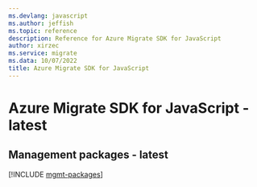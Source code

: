```yaml
---
ms.devlang: javascript
ms.author: jeffish
ms.topic: reference
description: Reference for Azure Migrate SDK for JavaScript
author: xirzec
ms.service: migrate
ms.data: 10/07/2022
title: Azure Migrate SDK for JavaScript
---
```

# Azure Migrate SDK for JavaScript - latest

## Management packages - latest
[!INCLUDE [mgmt-packages](migrate-mgmt-index.md)]